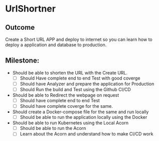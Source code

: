 # UrlShortner
## Outcome 
Create a Short URL APP and deploy to internet so you can learn how to deploy a application and database 
to production. 

## Milestone:
 * Should be able to shorten the URL with the Create URL. 
    - [ ] Should Have complete end to end Test with good coverge
    - [ ] Should have Analyzer and prepare the application for Production
    - [ ] Should Run the build and Test using the Github CI/CD
  * Should be able to Redirect the webpage on request
     - [ ] Should have complete end to end Test
     - [ ] Should have complete coverge for the same.
  * Should create a Docker-compose file for the same and run locally
  	 - [ ] Should be able to run the application locally using the Docker
  * Should be able to run Kubernetes using the Local Acorn
      - [ ] Should be able to run the Acorn 
      - [ ] Learn about the Acorn and understand how to make CI/CD work

